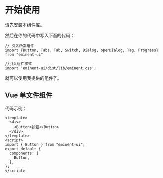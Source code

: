 # 开始使用

请先[安装](#/doc/install)本组件库。

然后在你的代码中写入下面的代码：

```
// 引入所需组件
import {Button, Tabs, Tab, Switch, Dialog, openDialog, Tag, Progress} from "eminent-ui"

//引入组件样式
import 'eminent-ui/dist/lib/eminent.css';
```

就可以使用我提供的组件了。

## Vue 单文件组件

代码示例：

```
<template>
  <div>
    <Button>按钮</Button>
  </div>
</template>
<script>
import { Button } from "eminent-ui";
export default {
  components: {
    Button,
  },
};
</script>
```

